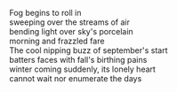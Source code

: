 Fog begins to roll in    
sweeping over the streams of air    
bending light over sky's porcelain    
morning and frazzled fare       
The cool nipping buzz of september's start    
batters faces with fall's birthing pains   
winter coming suddenly, its lonely heart   
cannot wait nor enumerate the days
